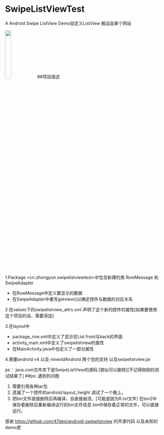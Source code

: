# SwipeListViewTest
A Android Swipe ListView Demo自定义ListView 
搬运自某个网站

<img src="https://camo.githubusercontent.com/8c220680c5d508c00f922559f3268680cd55422b/68747470733a2f2f7261772e6769746875622e636f6d2f34376465672f616e64726f69642d73776970656c697374766965772d73616d706c652f6d61737465722f73637265656e73686f745f73776970656c697374766965775f736d616c6c2e706e67" width=20% height=20%>
##项目描述

1.Package <cn.zhongyun.swipelistviewtest>中包含新建的类 RowMessage 和 SwipeAdapter
  * 在RowMessage中定义要显示的数据
  * 在SwipeAdapter中重写getview()以确定控件与数据的对应关系

2.在values下的swipelistview_attrs.xml 声明了这个新的控件的属性[如果要使用这个项目的话，需要添加]

3.在layout中 
  * package_row.xml中定义了显示在List front与back的界面
  * activity_main.xml中定义了swipelistview的属性
  * 在MainActivity.java中也定义了一部分属性

4.需要android v4 以及 nineoldAndroid 两个包的支持 以及swipelistview.jar


ps： java.com文件夹下是SwipeListView的源码.[貌似可以删除][不记得刚刚的测试结果了]
##ps: 遇到的问题
1. 需要引用各种jar包
2. 遗漏了一个控件的android:layout_height 调试了一个晚上。
3. 把bin文件直接删除后再编译，会直接崩溃。[可能是因为R.txt文件]
在bin2中保存着删除后重新编译运行的bin文件信息
bin中保存着正常的文件，可以直接运行。



感谢 https://github.com/47deg/android-swipelistview 的开源代码
以及未知的demo君
